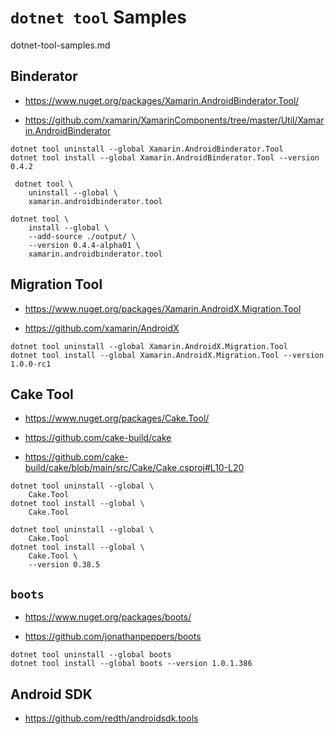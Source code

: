 # `dotnet tool` Samples

dotnet-tool-samples.md

## Binderator

*   https://www.nuget.org/packages/Xamarin.AndroidBinderator.Tool/

*   https://github.com/xamarin/XamarinComponents/tree/master/Util/Xamarin.AndroidBinderator

```
dotnet tool uninstall --global Xamarin.AndroidBinderator.Tool
dotnet tool install --global Xamarin.AndroidBinderator.Tool --version 0.4.2
```

```
 dotnet tool \                      
    uninstall --global \
    xamarin.androidbinderator.tool

dotnet tool \
    install --global \
    --add-source ./output/ \
    --version 0.4.4-alpha01 \
    xamarin.androidbinderator.tool
```



## Migration Tool

*   https://www.nuget.org/packages/Xamarin.AndroidX.Migration.Tool

*   https://github.com/xamarin/AndroidX

```
dotnet tool uninstall --global Xamarin.AndroidX.Migration.Tool
dotnet tool install --global Xamarin.AndroidX.Migration.Tool --version 1.0.0-rc1
```

## Cake Tool

*   https://www.nuget.org/packages/Cake.Tool/

*   https://github.com/cake-build/cake

*   https://github.com/cake-build/cake/blob/main/src/Cake/Cake.csproj#L10-L20

```
dotnet tool uninstall --global \
    Cake.Tool 
dotnet tool install --global \
    Cake.Tool 
```

```
dotnet tool uninstall --global \
    Cake.Tool 
dotnet tool install --global \
    Cake.Tool \
    --version 0.38.5
```

## `boots`

*   https://www.nuget.org/packages/boots/

*   https://github.com/jonathanpeppers/boots

```
dotnet tool uninstall --global boots
dotnet tool install --global boots --version 1.0.1.386
```

## Android SDK

*   https://github.com/redth/androidsdk.tools
